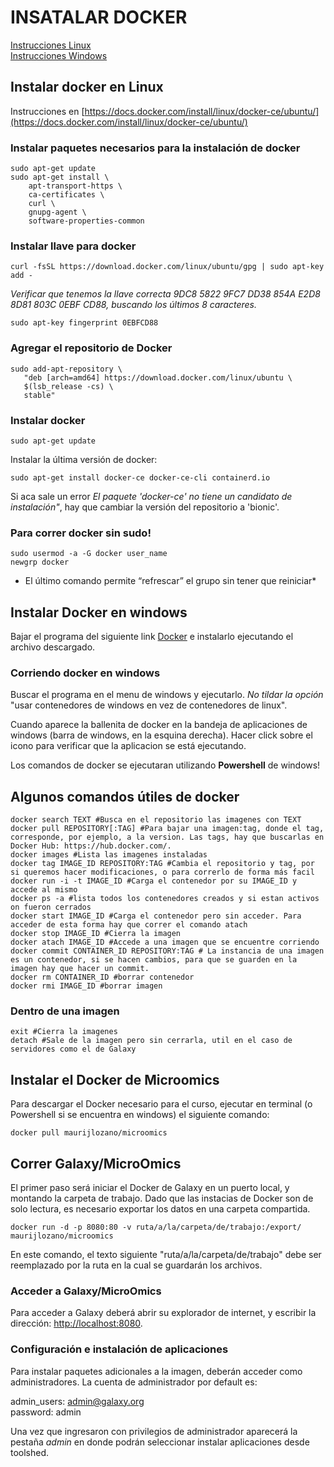 INSATALAR DOCKER
================

[Instrucciones Linux](#linux)  
[Instrucciones Windows](#windows)  

## Instalar docker en Linux <a name="linux"></a>

Instrucciones en [https://docs.docker.com/install/linux/docker-ce/ubuntu/](https://docs.docker.com/install/linux/docker-ce/ubuntu/)

### Instalar paquetes necesarios para la instalación de docker
```
sudo apt-get update
sudo apt-get install \
    apt-transport-https \
    ca-certificates \
    curl \
    gnupg-agent \
    software-properties-common
```

### Instalar llave para docker
`curl -fsSL https://download.docker.com/linux/ubuntu/gpg | sudo apt-key add -`

*Verificar que tenemos la llave correcta 9DC8 5822 9FC7 DD38 854A E2D8 8D81 803C 0EBF CD88, buscando los últimos 8 caracteres.*

`sudo apt-key fingerprint 0EBFCD88`

### Agregar el repositorio de Docker
```
sudo add-apt-repository \
   "deb [arch=amd64] https://download.docker.com/linux/ubuntu \
   $(lsb_release -cs) \
   stable"
```

### Instalar docker
`sudo apt-get update`

Instalar la última versión de docker:

`sudo apt-get install docker-ce docker-ce-cli containerd.io`

Si aca sale un error *El paquete 'docker-ce' no tiene un candidato de instalación"*, hay que cambiar la versión del repositorio a 'bionic'.

### Para correr docker sin sudo!
```
sudo usermod -a -G docker user_name
newgrp docker 
```
* El último comando permite “refrescar” el grupo sin tener que reiniciar*


## Instalar Docker en windows <a name="windows"></a>
Bajar el programa del siguiente link [Docker](https://download.docker.com/win/stable/Docker%20for%20Windows%20Installer.exe) e instalarlo ejecutando el archivo descargado.

### Corriendo docker en windows
Buscar el programa en el menu de windows y ejecutarlo.
*No tildar la opción* "usar contenedores de windows en vez de contenedores de linux".

Cuando aparece la ballenita de docker en la bandeja de aplicaciones de windows (barra de windows, en la esquina derecha). Hacer click sobre el icono para verificar que la aplicacion se está ejecutando.

Los comandos de docker se ejecutaran utilizando **Powershell** de windows!

## Algunos comandos útiles de docker

```
docker search TEXT #Busca en el repositorio las imagenes con TEXT
docker pull REPOSITORY[:TAG] #Para bajar una imagen:tag, donde el tag, corresponde, por ejemplo, a la version. Las tags, hay que buscarlas en Docker Hub: https://hub.docker.com/.
docker images #Lista las imagenes instaladas
docker tag IMAGE_ID REPOSITORY:TAG #Cambia el repositorio y tag, por si queremos hacer modificaciones, o para correrlo de forma más facil
docker run -i -t IMAGE_ID #Carga el contenedor por su IMAGE_ID y accede al mismo
docker ps -a #lista todos los contenedores creados y si estan activos on fueron cerrados
docker start IMAGE_ID #Carga el contenedor pero sin acceder. Para acceder de esta forma hay que correr el comando atach
docker stop IMAGE_ID #Cierra la imagen
docker atach IMAGE_ID #Accede a una imagen que se encuentre corriendo
docker commit CONTAINER_ID REPOSITORY:TAG # La instancia de una imagen es un contenedor, si se hacen cambios, para que se guarden en la imagen hay que hacer un commit.
docker rm CONTAINER_ID #borrar contenedor
docker rmi IMAGE_ID #borrar imagen 
```

### Dentro de una imagen
```
exit #Cierra la imagenes
detach #Sale de la imagen pero sin cerrarla, util en el caso de servidores como el de Galaxy
```

## Instalar el Docker de Microomics
Para descargar el Docker necesario para el curso, ejecutar en terminal (o Powershell si se encuentra en windows) el siguiente comando:
```
docker pull maurijlozano/microomics
```

## Correr Galaxy/MicroOmics
El primer paso será iniciar el Docker de Galaxy en un puerto local, y montando la carpeta de trabajo. Dado que las instacias de Docker son de solo lectura, es necesario exportar los datos en una carpeta compartida.
```
docker run -d -p 8080:80 -v ruta/a/la/carpeta/de/trabajo:/export/ maurijlozano/microomics
```

En este comando, el texto siguiente "ruta/a/la/carpeta/de/trabajo" debe ser reemplazado por la ruta en la cual se guardarán los archivos.

### Acceder a Galaxy/MicroOmics
Para acceder a Galaxy deberá abrir su explorador de internet, y escribir la dirección:
[http://localhost:8080](http://localhost:8080).  

### Configuración e instalación de aplicaciones
Para instalar paquetes adicionales a la imagen, deberán acceder como administradores. La cuenta de administrador por default es: 

admin_users: admin@galaxy.org  
password: admin

Una vez que ingresaron con privilegios de administrador aparecerá la pestaña *admin* en donde podrán seleccionar instalar aplicaciones desde toolshed.

